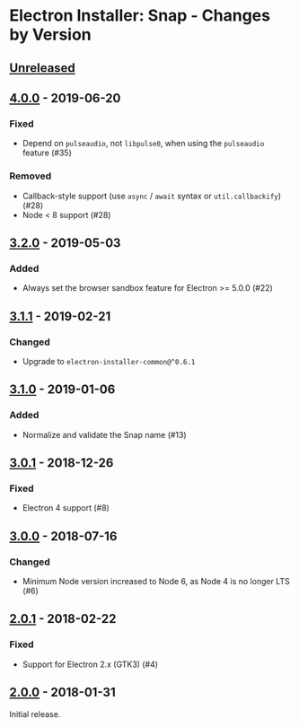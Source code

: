 # Electron Installer: Snap - Changes by Version

## [Unreleased]

[Unreleased]: https://github.com/electron-userland/electron-installer-snap/compare/v4.0.0...master

## [4.0.0] - 2019-06-20

[4.0.0]: https://github.com/electron-userland/electron-installer-snap/compare/v3.2.0...v4.0.0

### Fixed

* Depend on `pulseaudio`, not `libpulse0`, when using the `pulseaudio` feature (#35)

### Removed

* Callback-style support (use `async` / `await` syntax or `util.callbackify`) (#28)
* Node &lt; 8 support (#28)

## [3.2.0] - 2019-05-03

[3.2.0]: https://github.com/electron-userland/electron-installer-snap/compare/v3.1.1...v3.2.0

### Added

* Always set the browser sandbox feature for Electron >= 5.0.0 (#22)

## [3.1.1] - 2019-02-21

[3.1.1]: https://github.com/electron-userland/electron-installer-snap/compare/v3.1.0...v3.1.1

### Changed

* Upgrade to `electron-installer-common@^0.6.1`

## [3.1.0] - 2019-01-06

[3.1.0]: https://github.com/electron-userland/electron-installer-snap/compare/v3.0.1...v3.1.0

### Added

* Normalize and validate the Snap name (#13)

## [3.0.1] - 2018-12-26

[3.0.1]: https://github.com/electron-userland/electron-installer-snap/compare/v3.0.0...v3.0.1

### Fixed

* Electron 4 support (#8)

## [3.0.0] - 2018-07-16

[3.0.0]: https://github.com/electron-userland/electron-installer-snap/compare/v2.0.1...v3.0.0

### Changed

* Minimum Node version increased to Node 6, as Node 4 is no longer LTS (#6)

## [2.0.1] - 2018-02-22

[2.0.1]: https://github.com/electron-userland/electron-installer-snap/compare/v2.0.0...v2.0.1

### Fixed

* Support for Electron 2.x (GTK3) (#4)

## [2.0.0] - 2018-01-31

[2.0.0]: https://github.com/electron-userland/electron-installer-snap/releases/tag/v2.0.0

Initial release.
